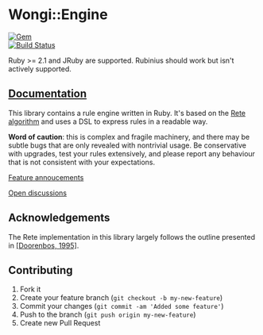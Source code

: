 # Wongi::Engine

[![Gem](https://img.shields.io/gem/v/wongi-engine.svg)](https://rubygems.org/gems/wongi-engine/)  
[![Build Status](https://travis-ci.com/ulfurinn/wongi-engine.svg?branch=master)](https://app.travis-ci.com/github/ulfurinn/wongi-engine)

Ruby >= 2.1 and JRuby are supported. Rubinius should work but isn't actively supported.

## [Documentation](http://ulfurinn.github.io/wongi-engine/)

This library contains a rule engine written in Ruby. It's based on the [Rete algorithm](http://en.wikipedia.org/wiki/Rete_algorithm) and uses a DSL to express rules in a readable way.

**Word of caution**: this is complex and fragile machinery, and there may be subtle bugs that are only revealed with nontrivial usage. Be conservative with upgrades, test your rules extensively, and please report any behaviour that is not consistent with your expectations.

[Feature annoucements](https://github.com/ulfurinn/wongi-engine/issues?q=is%3Aopen+is%3Aissue+label%3Aannoucement)

[Open discussions](https://github.com/ulfurinn/wongi-engine/issues?q=is%3Aopen+is%3Aissue+label%3Adiscussion)

## Acknowledgements

The Rete implementation in this library largely follows the outline presented in [\[Doorenbos, 1995\]](http://reports-archive.adm.cs.cmu.edu/anon/1995/CMU-CS-95-113.pdf).

## Contributing

1. Fork it
2. Create your feature branch (`git checkout -b my-new-feature`)
3. Commit your changes (`git commit -am 'Added some feature'`)
4. Push to the branch (`git push origin my-new-feature`)
5. Create new Pull Request

